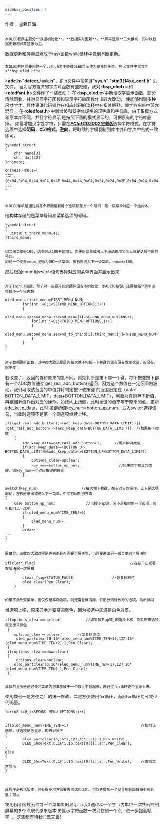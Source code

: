 ```yaml
---
sidebar_position: 3
---
```

 

作者： @赖日海

## 

### 

    本OLED程序主要分**数据初始化**，**数据实时更新**，**屏幕显示**三大模块，其中以数据更新和屏幕显示为主。
数据更新和屏幕显示放于task函数while循环中做到不断更新。


### 

    本OLED程序需要创建一个.c和.h文件使得OLED显示作为单独的任务。在.c文件中需包含<**bsp_oled.h**>
<**adc.h**>"**detect_task.h**"，在.h文件中需包含"**sys.h**" "**stm32f4xx_conf.h**" 头文件。
    因为官方提供的字库和函数有些缺陷，我对<**bsp_oled.c**>和<**oledfont.h**>文件作了一些改动：
在<**bsp_oled.c**>中新增汉字显示函数、部分清除函数，并对显示字符函数和显示字符串函数作出较大改动，
使能够增删多种尺寸字体，具体更改代码操作在相应代码的注释中有相关解释，使字符串能中英文混显；
在<**oledfont.h**>中新增16和12字体规格的汉字库和字符库，由于取模方式和原本库不同，并且字符显示
是按照下面的模式显示的，可把原有的字符库删掉。
如需增加汉字或字符，只需在<u>***PCtoLCD2002完美版***</u>选择字符模式，在字符选项中选择**阴码**，**C51格式**，**逆向**，将取得的字模复制到库中并和字库中格式一致即可。



```
typedef struct
{
	char name[3];
	char dat[32];
}chinese;

chinese Hzk[]={
"菜",{0x04,0x04,0x44,0xC4,0x4F,0x44,0x44,0xC4,0x24,0x24,0x2F,0xB4,0x24,0x04,0x04,0x00,0x40,0x44,0x24,0x24,0x15,0x0C,0x04,0xFE,0x04,0x0C,0x15,0x24,0x24,0x44,0x40,0x00},/*"菜",0*/
...
}


```

### 

    本OLED菜单是通过将每个界面层和每个选项都配上一个号码，每一级菜单对应一个结构体，
结构体存储的是菜单号码和菜单选项的号码。



```
typedef struct
{
  uint16_t third_menu[4];
}Third_menu;


```

    如二级菜单是100，选项则从100开始加1。而更新菜单或者上下滑动选项实际上就是选择不同的号码。
    如给一个变量enum,初始为0即一级菜单，按右则进入下一级菜单，enum+=100。
然后根据enum用switch语句选择对应的菜单界面并显示出来


## 

### 

#### 

    对于Init()函数，除了对一些要用到的硬件设备作初始化，即ADC和按键，还需给每个菜单选项赋予一个标志数



```
oled_menu.fisrt_menu=FIRST_MENU_NUM;    
    	for(int i=0;i<SECOND_MENU_OPTIONS;i++)
    	{
    		oled_menu.second_menu.second_menu[i]=SECOND_MENU_OPTIONS+i;
    		for(int j=0;j<THIRD_MENU_OPTIONS;j++)
    		{
    			oled_menu.second_menu.second_to_third[i].third_menu[j]=THIRD_MENU_NUM+TIME_TEN*i+j;
    		}
    	}
}


```

#### 

    对于数据更新函数，其中的大致流程是先每次循环判断一下按键的值有没有发生改变，若没有，则不变；
若改变了，返回的值和原来的值不同，则先判断是按下哪一个键，每个按键按下都有一个ADC数值通过
get_real_adc_button()返回，因为这个数值在一定区间内波动，我们可取该范围的中值并将判定按下改按键
的范围限定在（data-BOTTON_DATA_LIMIT，data+BOTTON_DATA_LIMIT），判断为真则存下新值，
再根据新值作出对应的操作。如按向上按键，此时按键的值不等于原来的值，更新adc_keep_data，此时
按键的值key_num=botton_up_num，进入switch选择语句，当此时选项不是第一个则选项继续上移。



```
if((get_real_adc_button()<(adc_keep_data-BOTTON_DATA_LIMIT))||(get_real_adc_button()>(adc_keep_data+BOTTON_DATA_LIMIT)))  //如果按下按键
	{
		adc_keep_data=get_real_adc_button();      //更新按键数值
		if(adc_keep_data>=(BOTTON_UP-BOTTON_DATA_LIMIT)&&adc_keep_data<=(BOTTON_UP+BOTTON_DATA_LIMIT))
		{
			options_clear=upclear; 
			key_num=botton_up_num;                  //如果按下相应的按键，给key_num一个对应按键的数值
		}


```


```
switch(key_num)                    //每次按下按键，都有对应的操作，上下是选项翻动，左右是退出或进入下一菜单，中间的回到初界面
{
	case botton_up_num:              //当按下up键，若不是指向第一个选项，则可指向上一选项
		if(oled_menu_num%TIME_TEN!=0)  
		{
			oled_menu_num--;
		}
		break;
...
}


```

#### 

    屏幕显示函数的大致过程是先判断是否需要全屏清除，当需要进出另一级菜单则全屏清除



```
if(clear_flag)                                           //在按下左或者右后清除一次屏幕
	{
		clear_flag=STATUS_FALSE;                 //恢复标志位
		oled_clear(Pen_Clear);
	}


```

    如果不会改变菜单，而仅仅是移动选项，则无需全屏清除，只部分清除改动的选项，防止屏闪
当选项上移，原来的地方要变回黑色，因为被选中区域是白色背景。



```
if(options_clear==upclear)           //如果按下up键,即选项上移，则将原来选项恢复原来颜色
 {
	options_clear=noclear;       //恢复标志位
	 oled_partclear(0,16*(oled_menu_num%TIME_TEN+1),127,16*(oled_menu_num%TIME_TEN+2)-1,Pen_Clear);
 }
 if(options_clear==downclear)
 {
	 options_clear=noclear;
	oled_partclear(0,16*(oled_menu_num%TIME_TEN-1),127,16*(oled_menu_num%TIME_TEN)-1,Pen_Clear);
 }


```

    具体的显示是通过先将菜单内容事先放于一个数组中存起来，再通过for循环逐个显示出来。
使用数组一是方便之后的统一修改，二是方便使用for循环，而用for循环又可减少代码量。



```
for(u8 i=0;i<SECOND_MENU_OPTIONS;i++)


```


```
if(oled_menu_num%TIME_TEN==i)	                              //指向该选项，该选项反色显示，即白屏黑字
{
    	oled_partclear(0,16*i,127,16*(i+1)-1,Pen_Write);
    	OLED_ShowText(0,16*i,16,text[0][i].str,Pen_Clear);
}
else
{
    	OLED_ShowText(0,16*i,16,text[0][i].str,Pen_Write);    //否则正常显示
}


```

## 

    此程序是初代版本，还有很多地方需要去测试和优化。可以再增加一个部分刷新函数减小刷新量；可以
使用指针函数去作为一个菜单页的显示；可以通过以一个字节为单位一次性去控制屏幕的多个点取代原来版本
的显示字符函数一次只控制一个点，进一步提高帧率......这些都有待我们去完善!

